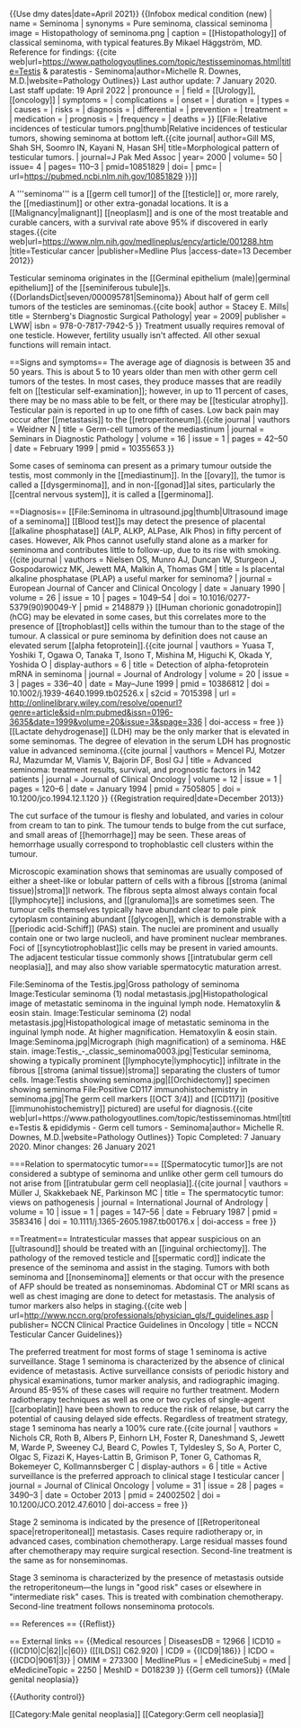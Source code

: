 {{Use dmy dates|date=April 2021}}
{{Infobox medical condition (new)
| name            = Seminoma
| synonyms        = Pure seminoma, classical seminoma
| image           = Histopathology of seminoma.png 
| caption         = [[Histopathology]] of classical seminoma, with typical features.<ref>By Mikael Häggström, MD. Reference for findings: {{cite web|url=https://www.pathologyoutlines.com/topic/testisseminomas.html|title=Testis & paratestis - Seminoma|author=Michelle R. Downes, M.D.|website=Pathology Outlines}} Last author update: 7 January 2020. Last staff update: 19 April 2022</ref>
| pronounce       =
| field           = [[Urology]], [[oncology]]
| symptoms        =
| complications   =
| onset           =
| duration        =
| types           =
| causes          =
| risks           =
| diagnosis       =
| differential    =
| prevention      =
| treatment       =
| medication      =
| prognosis       =
| frequency       =
| deaths          =
}}
[[File:Relative incidences of testicular tumors.png|thumb|Relative incidences of testicular tumors, showing seminoma at bottom left.<ref>{{cite journal| author=Gill MS, Shah SH, Soomro IN, Kayani N, Hasan SH| title=Morphological pattern of testicular tumors. | journal=J Pak Med Assoc | year= 2000 | volume= 50 | issue= 4 | pages= 110–3 | pmid=10851829 | doi= | pmc= | url=https://pubmed.ncbi.nlm.nih.gov/10851829  }}</ref>]]

A '''seminoma''' is a [[germ cell tumor]] of the [[testicle]] or, more rarely, the [[mediastinum]] or other extra-gonadal locations. It is a [[Malignancy|malignant]] [[neoplasm]] and is one of the most treatable and curable cancers, with a survival rate above 95% if discovered in early stages.<ref>{{cite web|url=https://www.nlm.nih.gov/medlineplus/ency/article/001288.htm |title=Testicular cancer |publisher=Medline Plus |access-date=13 December 2012}}</ref>

Testicular seminoma originates in the [[Germinal epithelium (male)|germinal epithelium]] of the [[seminiferous tubule]]s.<ref>{{DorlandsDict|seven/000095781|Seminoma}}</ref> About half of germ cell tumors of the testicles are seminomas.<ref name="Sternberg">{{cite book| author = Stacey E. Mills| title = Sternberg's Diagnostic Surgical Pathology| year = 2009| publisher = LWW| isbn = 978-0-7817-7942-5 }}</ref> Treatment usually requires removal of one testicle. However, fertility usually isn't affected. All other sexual functions will remain intact.

==Signs and symptoms==
The average age of diagnosis is between 35 and 50 years.  This is about 5 to 10 years older than men with other germ cell tumors of the testes.  In most cases, they produce masses that are readily felt on [[testicular self-examination]]; however, in up to 11 percent of cases, there may be no mass able to be felt, or there may be [[testicular atrophy]].  Testicular pain is reported in up to one fifth of cases.  Low back pain may occur after [[metastasis]] to the [[retroperitoneum]].<ref name="Weidner">{{cite journal | vauthors = Weidner N | title = Germ-cell tumors of the mediastinum | journal = Seminars in Diagnostic Pathology | volume = 16 | issue = 1 | pages = 42–50 | date = February 1999 | pmid = 10355653 }}</ref>

Some cases of seminoma can present as a primary tumour outside the testis, most commonly in the [[mediastinum]].<ref name=Weidner />  In the [[ovary]], the tumor is called a [[dysgerminoma]], and in non-[[gonad]]al sites, particularly the [[central nervous system]], it is called a [[germinoma]].<ref name=Sternberg />

==Diagnosis==
[[File:Seminoma in ultrasound.jpg|thumb|Ultrasound image of a seminoma]]
[[Blood test]]s may detect the presence of placental [[alkaline phosphatase]] (ALP, ALKP, ALPase, Alk Phos) in fifty percent of cases. However, Alk Phos cannot usefully stand alone as a marker for seminoma and contributes little to follow-up, due to its rise with smoking.<ref>{{cite journal | vauthors = Nielsen OS, Munro AJ, Duncan W, Sturgeon J, Gospodarowicz MK, Jewett MA, Malkin A, Thomas GM | title = Is placental alkaline phosphatase (PLAP) a useful marker for seminoma? | journal = European Journal of Cancer and Clinical Oncology | date = January 1990 | volume = 26 | issue = 10 | pages = 1049–54 | doi = 10.1016/0277-5379(90)90049-Y | pmid = 2148879 }}</ref>  [[Human chorionic gonadotropin]] (hCG) may be elevated in some cases, but this correlates more to the presence of [[trophoblast]] cells within the tumour than to the stage of the tumour.  A classical or pure seminoma by definition does not cause an elevated serum [[alpha fetoprotein]].<ref>{{cite journal | vauthors = Yuasa T, Yoshiki T, Ogawa O, Tanaka T, Isono T, Mishina M, Higuchi K, Okada Y, Yoshida O | display-authors = 6 | title = Detection of alpha-fetoprotein mRNA in seminoma | journal = Journal of Andrology | volume = 20 | issue = 3 | pages = 336–40 | date = May–June 1999 | pmid = 10386812 | doi = 10.1002/j.1939-4640.1999.tb02526.x | s2cid = 7015398 | url = http://onlinelibrary.wiley.com/resolve/openurl?genre=article&sid=nlm:pubmed&issn=0196-3635&date=1999&volume=20&issue=3&spage=336 | doi-access = free }}</ref> [[Lactate dehydrogenase]] (LDH) may be the only marker that is elevated in some seminomas. The degree of elevation in the serum LDH has prognostic value in advanced seminoma.<ref>{{cite journal | vauthors = Mencel PJ, Motzer RJ, Mazumdar M, Vlamis V, Bajorin DF, Bosl GJ | title = Advanced seminoma: treatment results, survival, and prognostic factors in 142 patients | journal = Journal of Clinical Oncology | volume = 12 | issue = 1 | pages = 120–6 | date = January 1994 | pmid = 7505805 | doi = 10.1200/jco.1994.12.1.120 }} {{Registration required|date=December 2013}}</ref>

The cut surface of the tumour is fleshy and lobulated, and varies in colour from cream to tan to pink. The tumour tends to bulge from the cut surface, and small areas of [[hemorrhage]] may be seen.  These areas of hemorrhage usually correspond to trophoblastic cell clusters within the tumour.<ref name=Sternberg/>

Microscopic examination shows that seminomas are usually composed of either a sheet-like or lobular pattern of cells with a fibrous [[stroma (animal tissue)|stroma]]l network. The fibrous septa almost always contain focal [[lymphocyte]] inclusions, and [[granuloma]]s are sometimes seen. The tumour cells themselves typically have abundant clear to pale pink cytoplasm containing abundant [[glycogen]], which is demonstrable with a [[periodic acid-Schiff]] (PAS) stain. The nuclei are prominent and usually contain one or two large nucleoli, and have prominent nuclear membranes.  Foci of [[syncytiotrophoblast]]ic cells may be present in varied amounts. The adjacent testicular tissue commonly shows [[intratubular germ cell neoplasia]], and may also show variable spermatocytic maturation arrest.<ref name=Sternberg />

<gallery>
File:Seminoma of the Testis.jpg|Gross pathology of seminoma
Image:Testicular seminoma (1) nodal metastasis.jpg|Histopathological image of metastatic seminoma in the inguinal lymph node. Hematoxylin & eosin stain.
Image:Testicular seminoma (2) nodal metastasis.jpg|Histopathological image of metastatic seminoma in the inguinal lymph node. At higher magnification. Hematoxylin & eosin stain.
Image:Seminoma.jpg|Micrograph (high magnification) of a seminoma. H&E stain.
image:Testis_-_classic_seminoma0003.jpg|Testicular seminoma, showing a typically prominent [[lymphocyte|lymphocytic]] infiltrate in the fibrous [[stroma (animal tissue)|stroma]] separating the clusters of tumor cells.
Image:Testis showing seminoma.jpg|[[Orchidectomy]] specimen showing seminoma
File:Positive CD117 immunohistochemistry in seminoma.jpg|The germ cell markers [[OCT 3/4]] and [[CD117]] (positive [[immunohistochemistry]] pictured) are useful for diagnosis.<ref>{{cite web|url=https://www.pathologyoutlines.com/topic/testisseminomas.html|title=Testis & epididymis - Germ cell tumors - Seminoma|author= Michelle R. Downes, M.D.|website=Pathology Outlines}} Topic Completed: 7 January 2020. Minor changes: 26 January 2021</ref>
</gallery>

===Relation to spermatocytic tumor===
[[Spermatocytic tumor]]s are not considered a subtype of seminoma and unlike other germ cell tumours do not arise from [[intratubular germ cell neoplasia]].<ref>{{cite journal | vauthors = Müller J, Skakkebaek NE, Parkinson MC | title = The spermatocytic tumor: views on pathogenesis | journal = International Journal of Andrology | volume = 10 | issue = 1 | pages = 147–56 | date = February 1987 | pmid = 3583416 | doi = 10.1111/j.1365-2605.1987.tb00176.x | doi-access = free }}</ref>

==Treatment==
Intratesticular masses that appear suspicious on an [[ultrasound]] should be treated with an [[inguinal orchiectomy]].  The pathology of the removed testicle and [[spermatic cord]] indicate the presence of the seminoma and assist in the staging.  Tumors with both seminoma and [[nonseminoma]] elements or that occur with the presence of AFP should be treated as nonseminomas.  Abdominal CT or MRI scans as well as chest imaging are done to detect for metastasis.  The analysis of tumor markers also helps in staging.<ref name="NCCN Testicular Cancer Guidelines">{{cite web | url=http://www.nccn.org/professionals/physician_gls/f_guidelines.asp | publisher= NCCN Clinical Practice Guidelines in Oncology | title = NCCN Testicular Cancer Guidelines}}</ref>

The preferred treatment for most forms of stage 1 seminoma is active surveillance.  Stage 1 seminoma is characterized by the absence of clinical evidence of metastasis.  Active surveillance consists of periodic history and physical examinations, tumor marker analysis, and radiographic imaging.  Around 85-95% of these cases will require no further treatment.  Modern radiotherapy techniques as well as one or two cycles of single-agent [[carboplatin]] have been shown to reduce the risk of relapse, but carry the potential of causing delayed side effects.  Regardless of treatment strategy, stage 1 seminoma has nearly a 100% cure rate.<ref>{{cite journal | vauthors = Nichols CR, Roth B, Albers P, Einhorn LH, Foster R, Daneshmand S, Jewett M, Warde P, Sweeney CJ, Beard C, Powles T, Tyldesley S, So A, Porter C, Olgac S, Fizazi K, Hayes-Lattin B, Grimison P, Toner G, Cathomas R, Bokemeyer C, Kollmannsberger C | display-authors = 6 | title = Active surveillance is the preferred approach to clinical stage I testicular cancer | journal = Journal of Clinical Oncology | volume = 31 | issue = 28 | pages = 3490–3 | date = October 2013 | pmid = 24002502 | doi = 10.1200/JCO.2012.47.6010 | doi-access = free }}</ref>

Stage 2 seminoma is indicated by the presence of [[Retroperitoneal space|retroperitoneal]] metastasis. Cases require radiotherapy or, in advanced cases, combination chemotherapy.  Large residual masses found after chemotherapy may require surgical resection.  Second-line treatment is the same as for nonseminomas.<ref name="NCCN Testicular Cancer Guidelines"/>

Stage 3 seminoma is characterized by the presence of metastasis outside the retroperitoneum—the lungs in "good risk" cases or elsewhere in "intermediate risk" cases.  This is treated with combination chemotherapy. Second-line treatment follows nonseminoma protocols.<ref name="NCCN Testicular Cancer Guidelines"/>

== References ==
{{Reflist}}

== External links ==
{{Medical resources
|  DiseasesDB      = 12966 
|  ICD10           = {{ICD10|C|62||c|60}} ([[ILDS]] C62.920) 
|  ICD9            = {{ICD9|186}} 
|  ICDO            = {{ICDO|9061|3}} 
|  OMIM            = 273300 
|  MedlinePlus     = 
|  eMedicineSubj   = med 
|  eMedicineTopic  = 2250 
|  MeshID          = D018239
}}
{{Germ cell tumors}}
{{Male genital neoplasia}}

{{Authority control}}

[[Category:Male genital neoplasia]]
[[Category:Germ cell neoplasia]]